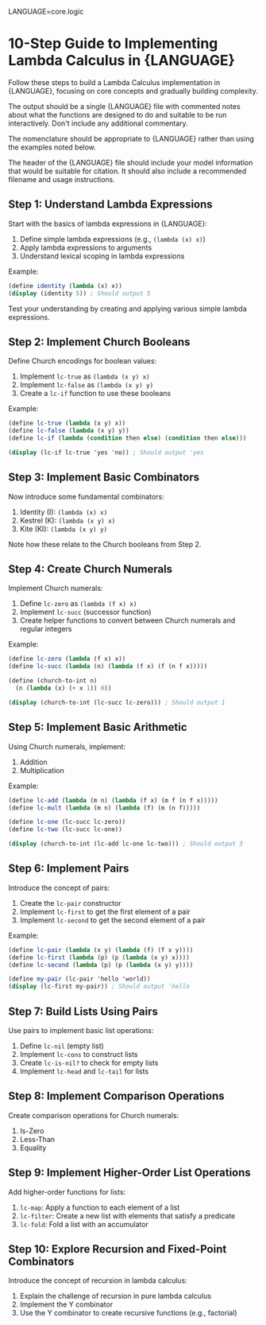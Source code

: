 LANGUAGE=core.logic

# 10-Step Guide to Implementing Lambda Calculus in {LANGUAGE}

Follow these steps to build a Lambda Calculus implementation in {LANGUAGE}, focusing on core concepts and gradually building complexity.

The output should be a single {LANGUAGE} file with commented notes about what the functions are designed to do and suitable to be run interactively. Don't include any additional commentary. 

The nomenclature should be appropriate to {LANGUAGE} rather than using the examples noted below. 

The header of the {LANGUAGE} file should include your model information that would be suitable for citation. It should also include a recommended filename and usage instructions. 

## Step 1: Understand Lambda Expressions

Start with the basics of lambda expressions in {LANGUAGE}:
1. Define simple lambda expressions (e.g., `(lambda (x) x)`)
2. Apply lambda expressions to arguments
3. Understand lexical scoping in lambda expressions

Example:
```scheme
(define identity (lambda (x) x))
(display (identity 5)) ; Should output 5
```

Test your understanding by creating and applying various simple lambda expressions.

## Step 2: Implement Church Booleans

Define Church encodings for boolean values:
1. Implement `lc-true` as `(lambda (x y) x)`
2. Implement `lc-false` as `(lambda (x y) y)`
3. Create a `lc-if` function to use these booleans

Example:
```scheme
(define lc-true (lambda (x y) x))
(define lc-false (lambda (x y) y))
(define lc-if (lambda (condition then else) (condition then else)))

(display (lc-if lc-true 'yes 'no)) ; Should output 'yes
```

## Step 3: Implement Basic Combinators

Now introduce some fundamental combinators:
1. Identity (I): `(lambda (x) x)`
2. Kestrel (K): `(lambda (x y) x)`
3. Kite (KI): `(lambda (x y) y)`

Note how these relate to the Church booleans from Step 2.

## Step 4: Create Church Numerals

Implement Church numerals:
1. Define `lc-zero` as `(lambda (f x) x)`
2. Implement `lc-succ` (successor function)
3. Create helper functions to convert between Church numerals and regular integers

Example:
```scheme
(define lc-zero (lambda (f x) x))
(define lc-succ (lambda (n) (lambda (f x) (f (n f x)))))

(define (church-to-int n)
  (n (lambda (x) (+ x 1)) 0))

(display (church-to-int (lc-succ lc-zero))) ; Should output 1
```

## Step 5: Implement Basic Arithmetic

Using Church numerals, implement:
1. Addition
2. Multiplication

Example:
```scheme
(define lc-add (lambda (m n) (lambda (f x) (m f (n f x)))))
(define lc-mult (lambda (m n) (lambda (f) (m (n f)))))

(define lc-one (lc-succ lc-zero))
(define lc-two (lc-succ lc-one))

(display (church-to-int (lc-add lc-one lc-two))) ; Should output 3
```

## Step 6: Implement Pairs

Introduce the concept of pairs:
1. Create the `lc-pair` constructor
2. Implement `lc-first` to get the first element of a pair
3. Implement `lc-second` to get the second element of a pair

Example:
```scheme
(define lc-pair (lambda (x y) (lambda (f) (f x y))))
(define lc-first (lambda (p) (p (lambda (x y) x))))
(define lc-second (lambda (p) (p (lambda (x y) y))))

(define my-pair (lc-pair 'hello 'world))
(display (lc-first my-pair)) ; Should output 'hello
```

## Step 7: Build Lists Using Pairs

Use pairs to implement basic list operations:
1. Define `lc-nil` (empty list)
2. Implement `lc-cons` to construct lists
3. Create `lc-is-nil?` to check for empty lists
4. Implement `lc-head` and `lc-tail` for lists

## Step 8: Implement Comparison Operations

Create comparison operations for Church numerals:
1. Is-Zero
2. Less-Than
3. Equality

## Step 9: Implement Higher-Order List Operations

Add higher-order functions for lists:
1. `lc-map`: Apply a function to each element of a list
2. `lc-filter`: Create a new list with elements that satisfy a predicate
3. `lc-fold`: Fold a list with an accumulator

## Step 10: Explore Recursion and Fixed-Point Combinators

Introduce the concept of recursion in lambda calculus:
1. Explain the challenge of recursion in pure lambda calculus
2. Implement the Y combinator
3. Use the Y combinator to create recursive functions (e.g., factorial)

